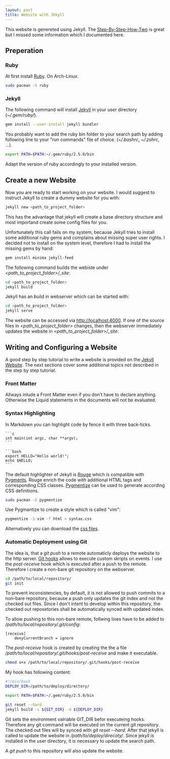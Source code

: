 ```yaml
---
layout: post
title: Website with Jekyll
---
```

This website is genereted using Jekyll. The [Step-By-Step-How-Two](https://jekyllrb.com/docs/step-by-step/01-setup/) is great but I missed some information which I documented here.

## Preperation

### Ruby

At first install [Ruby](https://www.ruby-lang.org/en/). On Arch-Linux: 

``` bash
sudo pacman -S ruby
```

### Jekyll

The following command will install [Jekyll](https://jekyllrb.com/) in your user directory (*~/.gem/ruby/*).

``` bash
gem install --user-install jekyll bundler
```

You probably want to add the ruby bin folder to your search path by adding following line to your "run commands" file of choice. (*~/.bashrc*, *~/.zshrc*, ...).

``` bash
export PATH=$PATH:~/.gem/ruby/2.5.0/bin
```
Adapt the version of ruby accordingly to your installed version.

## Create a new Website

Now you are ready to start working on your website. I would suggest to instruct Jekyll to create a dummy website for you with:

``` bash
jekyll new <path_to_project_folder>
```
This has the advantage that jekyll will create a base directory structure and most importand create some config files for you.

Unfortunately this call fails on my system, because Jekyll tries to install some additional ruby gems and complains about missing super user rights. I decided not to install on the system level, therefore I had to install the missing gems by hand:

``` bash
gem install minima jekyll-feed
```

The following command builds the webiste under *\<path_to_project_folder>/_site*:

``` bash
cd <path_to_project_folder>
jekyll build
```

Jekyll has an build in webserver which can be started with:

``` bash
cd <path_to_project_folder>
jekyll serve
```

The website can be accessed via [http://localhost:4000](http://localhost:4000).
If one of the source files in *\<path_to_project_folder>* changes, then the webserver immediately updates the website in *\<path_to_project_folder>/_site*:

## Writing and Configuring a Website

A good step by step tutorial to write a website is provided on the [Jekyll Website](https://jekyllrb.com/docs/step-by-step/01-setup/). The next sections cover some additional topics not described in the step by step tutorial.

### Front Matter

Allways inlude a Front Matter even if you don't have to declare anything. Otherwise the Liquid statements in the documents will not be evaluated.

### Syntax Highlighting

In Markdown you can highlight code by fence it with three back-ticks.

~~~
```c
int main(int argc, char **argv);
```

```bash
export HELLO="Hello world!";
echo $HELLO;
```
~~~

The default highlighter of Jekyll is [Rouge](http://rouge.jneen.net/) which is compatible with [Pygments](http://pygments.org/). Rouge enrich the code with additional HTML tags and corresponding CSS classes. [Pygmentize](http://pygments.org/docs/cmdline/) can be used to generate according CSS definitions.
```bash
sudo pacman -S pygmentize
```
Use Pygmantize to create a style which is called "vim":

```bash
pygmentize -S vim -f html > syntax.css 
```

Alternatively you can download the [css files](https://github.com/richleland/pygments-css).

### Automatic Deployment using Git
The idea is, that a *git push* to a remote automaticly deploys the website to the http server. [Git hooks](https://git-scm.com/book/en/v2/Customizing-Git-Git-Hooks) allows to execute custom skripts on events. I use the *post-receive* hook which is executed after a push to the remote.
Therefore i create a non-bare git repository on the webserver.
```bash
cd /path/to/local/repository/
git init
``` 
To prevent inconsistencies, by default, it is not allowed to push commits to a non-bare repository, because a push only updates the git index and not the checked out files. Since I don't intent to develop within this repository, the checked out reposetories shall be automatically synced with updated index. 

To allow pushing to this non-bare remote, follwing lines have to be added to */path/to/local/repository/.git/config*:
```
[receive]
	denyCurrentBranch = ignore
```
The *post-receive* hook is created by creating the the a file */path/to/local/repository/.git/hooks/post-receive* and make it executable.
```bash
chmod u+x /path/to/local/repository/.git/hooks/post-receive
```
My hook has following content:
```bash
#!/bin/bash
DEPLOY_DIR=/path/to/deploy/directory/

export PATH=$PATH:~/.gem/ruby/2.5.0/bin

git reset --hard
jekyll build -s ${GIT_DIR} -d ${DEPLOY_DIR}
```
Git sets the environment valriable GIT_DIR befor executeing hooks. Therefore any git command will be executed on the current git repository.
The checked out files will by synced with *git reset \-\-hard*. After that jekyll is called to update the website in */path/to/deploy/direcoty/*. Since jekyll is installed in the user directory, it is necessary to update the search path.

A *git push* to this repository will also update the website.
